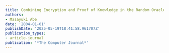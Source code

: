 ```yaml
---
title: Combining Encryption and Proof of Knowledge in the Random Oracle Model
authors:
- Masayuki Abe
date: '2004-01-01'
publishDate: '2025-05-19T18:41:58.961707Z'
publication_types:
- article-journal
publication: '*The Computer Journal*'
---
```

